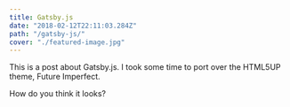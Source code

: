 ```yaml
---
title: Gatsby.js
date: "2018-02-12T22:11:03.284Z"
path: "/gatsby-js/"
cover: "./featured-image.jpg"
---
```


This is a post about Gatsby.js.  I took some time to port over the HTML5UP theme, Future Imperfect.

How do you think it looks?
